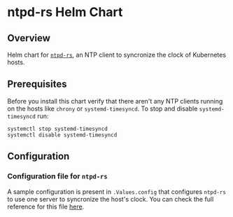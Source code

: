 # ntpd-rs Helm Chart

## Overview

Helm chart for [`ntpd-rs`](https://github.com/pendulum-project/ntpd-rs), an NTP
client to syncronize the clock of Kubernetes hosts.

## Prerequisites

Before you install this chart verify that there aren't any NTP clients running
on the hosts like `chrony` or `systemd-timesyncd`. To stop and disable
`systemd-timesyncd` run:

```shell
systemctl stop systemd-timesyncd
systemctl disable systemd-timesyncd
```

## Configuration

### Configuration file for `ntpd-rs`

A sample configuration is present in `.Values.config` that configures `ntpd-rs`
to use one server to syncronize the host's clock. You can check the full
reference for this file
[here](https://docs.ntpd-rs.pendulum-project.org/man/ntp.toml.5).
